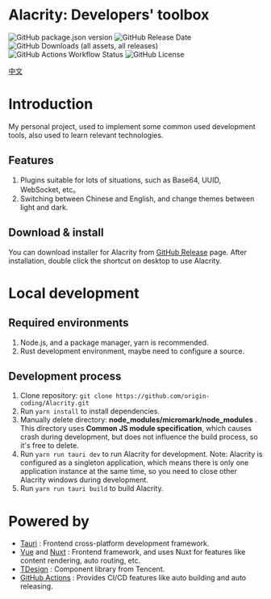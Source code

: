 # Alacrity: Developers' toolbox

![GitHub package.json version](https://img.shields.io/github/package-json/v/origin-coding/Alacrity)
![GitHub Release Date](https://img.shields.io/github/release-date/origin-coding/Alacrity)
![GitHub Downloads (all assets, all releases)](https://img.shields.io/github/downloads/origin-coding/Alacrity/total)
![GitHub Actions Workflow Status](https://img.shields.io/github/actions/workflow/status/origin-coding/Alacrity/create-release.yml)
![GitHub License](https://img.shields.io/github/license/origin-coding/alacrity)

[中文](./README.md)

# Introduction

My personal project, used to implement some common used development tools, also used to learn relevant technologies.

## Features

1. Plugins suitable for lots of situations, such as Base64, UUID, WebSocket, etc。
2. Switching between Chinese and English, and change themes between light and dark.

## Download & install

You can download installer for Alacrity from [GitHub Release](https://github.com/origin-coding/Alacrity/releases/latest)
page.
After installation, double click the shortcut on desktop to use Alacrity.

# Local development

## Required environments

1. Node.js, and a package manager, yarn is recommended.
2. Rust development environment, maybe need to configure a source.

## Development process

1. Clone repository: `git clone https://github.com/origin-coding/Alacrity.git`
2. Run `yarn install` to install dependencies.
3. Manually delete directory: **node_modules/micromark/node_modules** . This directory uses **Common JS module
   specification**, which causes crash during development, but does not influence the build process, so it's free to
   delete.
4. Run `yarn run tauri dev` to run Alacrity for development. Note: Alacrity is configured as a singleton application,
   which means there is only one application instance at the same time, so you need to close other Alacrity windows
   during development.
5. Run `yarn run tauri build` to build Alacrity.

# Powered by

- [Tauri](https://tauri.app) : Frontend cross-platform development framework.
- [Vue](https://vuejs.org) and [Nuxt](https://nuxt.com) : Frontend framework, and uses Nuxt for features like content
  rendering, auto routing, etc.
- [TDesign](https://tdesign.tencent.com/) : Component library from Tencent.
- [GitHub Actions](https://docs.github.com/en/actions) : Provides CI/CD features like auto building and auto releasing.
